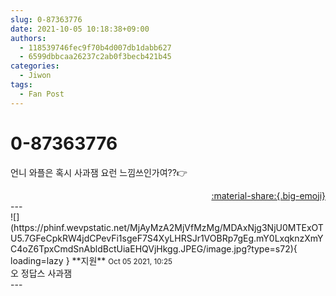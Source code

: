 ```yaml
---
slug: 0-87363776
date: 2021-10-05 10:18:38+09:00
authors:
  - 118539746fec9f70b4d007db1dabb627
  - 6599dbbcaa26237c2ab0f3becb421b45
categories:
  - Jiwon
tags:
  - Fan Post
---
```


# 0-87363776

<div class="post-container" markdown="1">
<div class="content-container md-sidebar__scrollwrap" markdown="1">

언니 와플은 혹시 사과잼 요런 느낌쓰인가여??👉

</div>
</div>

<div style="text-align: right;" markdown="1">
<a href="https://weverse.io/fromis9/fanpost/0-87363776" style="text-align: right;">:material-share:{.big-emoji}</a>
</div>
---

<div class="comments-container md-sidebar__scrollwrap" markdown="1">
<div class="comment" markdown="1">
<div class='id-container' markdown="1">
![](https://phinf.wevpstatic.net/MjAyMzA2MjVfMzMg/MDAxNjg3NjU0MTExOTU5.7GFeCpkRW4jdCPevFi1sgeF7S4XyLHRSJr1VOBRp7gEg.mY0LxqknzXmYC4oZ6TpxCmdSnAbldBctUiaEHQVjHkgg.JPEG/image.jpg?type=s72){ loading=lazy }
**<span class="artist">지원</span>** <small>Oct 05 2021, 10:25</small><br>
</div>
<div class='comment-body' markdown="1">
오 정답스 사과잼 
</div>
</div>
</div>
---
